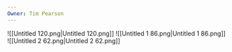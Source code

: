 ```yaml
---
Owner: Tim Pearson
---
```

![[Untitled 120.png|Untitled 120.png]]
![[Untitled 1 86.png|Untitled 1 86.png]]
![[Untitled 2 62.png|Untitled 2 62.png]]